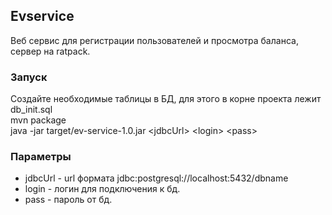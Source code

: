 ## Evservice
Веб сервис для регистрации пользователей и просмотра баланса,
 сервер на ratpack.

### Запуск
 Создайте необходимые таблицы в БД, для этого в корне проекта лежит db_init.sql   
 mvn package   
 java -jar target/ev-service-1.0.jar \<jdbcUrl> \<login> \<pass>

### Параметры
* jdbcUrl - url формата jdbc:postgresql://localhost:5432/dbname
* login - логин для подключения к бд.
* pass - пароль от бд.

